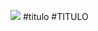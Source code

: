 ![](https://encrypted-tbn0.gstatic.com/images?q=tbn:ANd9GcQfPdIsPW6DN3kSFJqSZ4Vnfm2-LEBpeJ2Gw5JbgHfUNQWGKSKj)
#titulo
#TITULO
